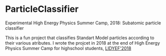 # ParticleClassifier
 Experimental High Energy Physics Summer Camp, 2018: Subatomic particle classifier

This is a fun project that classifies Standart Model particles according to their various atributes. I wrote the projcet in 2018 at the end of High Energy Physics Summer Camp for highschool students, [LIDYEF'2018](http://lidyef.boun.edu.tr/)
